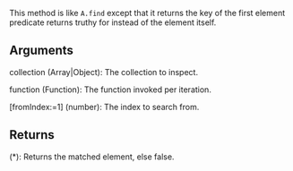 This method is like `A.find` except that it returns the key of the first element predicate returns truthy for instead of the element itself.


## Arguments
collection (Array|Object): The collection to inspect.

function (Function): The function invoked per iteration.

[fromIndex:=1] (number): The index to search from.


## Returns
(*): Returns the matched element, else false.
